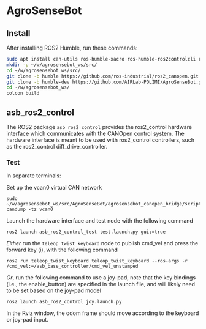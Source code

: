 # AgroSenseBot

## Install
After installing ROS2 Humble, run these commands:
```bash
sudo apt install can-utils ros-humble-xacro ros-humble-ros2controlcli ros-humble-ros2-controllers-test-nodes ros-humble-diff-drive-controller ros-humble-joint-state-broadcaster
mkdir -p ~/w/agrosensebot_ws/src/
cd ~/w/agrosensebot_ws/src/
git clone -b humble https://github.com/ros-industrial/ros2_canopen.git
git clone -b humble-dev https://github.com/AIRLab-POLIMI/AgroSenseBot.git
cd ~/w/agrosensebot_ws/
colcon build
```

## asb_ros2_control
The ROS2 package `asb_ros2_control` provides the ros2_control hardware interface which communicates with the CANOpen control system.
The hardware interface is meant to be used with ros2_control controllers, such as the ros2_control diff_drive_controller.


### Test

In separate terminals:

Set up the vcan0 virtual CAN network
```shell
sudo ~/w/agrosensebot_ws/src/AgroSenseBot/agrosensebot_canopen_bridge/scripts/setup_vcan0.sh
candump -tz vcan0
```

Launch the hardware interface and test node with the following command
```shell
ros2 launch asb_ros2_control_test test.launch.py gui:=true
```

*Either* run the `teleop_twist_keyboard` node to publish cmd_vel and press the forward key (i), with the following command
```shell
ros2 run teleop_twist_keyboard teleop_twist_keyboard --ros-args -r /cmd_vel:=/asb_base_controller/cmd_vel_unstamped
```
*Or*, run the following command to use a joy-pad, note that the key bindings (i.e., the enable_button) are specified in the launch file, and will likely need to be set based on the joy-pad model
```shell
ros2 launch asb_ros2_control joy.launch.py
```

In the Rviz window, the odom frame should move according to the keyboard or joy-pad input.